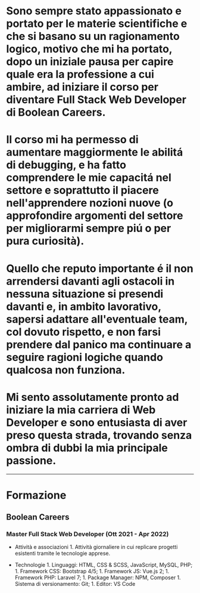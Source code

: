 # Sono sempre stato appassionato e portato per le materie scientifiche e che si basano su un ragionamento logico, motivo che mi ha portato, dopo un iniziale pausa per capire quale era la professione a cui ambire, ad iniziare il corso per diventare Full Stack Web Developer di Boolean Careers.

# Il corso mi ha permesso di aumentare maggiormente le abilitá di debugging, e ha fatto comprendere le mie capacitá nel settore e soprattutto il piacere nell'apprendere nozioni nuove (o approfondire argomenti del settore per migliorarmi sempre piú o per pura curiosità).

# Quello che reputo importante é il non arrendersi davanti agli ostacoli in nessuna situazione si presendi davanti e, in ambito lavorativo, sapersi adattare all'eventuale team, col dovuto rispetto, e non farsi prendere dal panico ma continuare a seguire ragioni logiche quando qualcosa non funziona.

# Mi sento assolutamente pronto ad iniziare la mia carriera di Web Developer e sono entusiasta di aver preso questa strada, trovando senza ombra di dubbi la mia principale passione.

<hr>

# Formazione

## Boolean Careers

### Master Full Stack Web Developer (Ott 2021 - Apr 2022)

-   Attività e associazioni
        1. Attività giornaliere in cui replicare progetti esistenti tramite le tecnologie apprese.
        
-   Technologie 
        1. Linguaggi: HTML, CSS & SCSS, JavaScript, MySQL, PHP;
        1. Framework CSS: Bootstrap 4/5;
        1. Framework JS: Vue.js 2;
        1. Framework PHP: Laravel 7;
        1. Package Manager: NPM, Composer
        1. Sistema di versionamento: Git;
        1. Editor: VS Code
